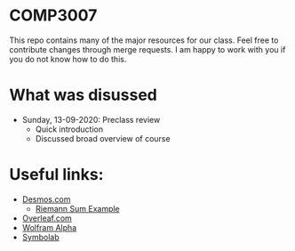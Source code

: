 # COMP3007

This repo contains many of the major resources for our class. Feel free to contribute changes through merge requests. I am happy to work with you if you do not know how to do this.

# What was disussed
- Sunday, 13-09-2020: Preclass review
  - Quick introduction
  - Discussed broad overview of course


# Useful links:

- [Desmos.com](https://www.desmos.com)
  - [Riemann Sum Example](https://www.desmos.com/calculator/sohaz5irq6)
- [Overleaf.com](https://www.overleaf.com)
- [Wolfram Alpha](https://www.wolframalpha.com)
- [Symbolab](https://www.symbolab.com)

